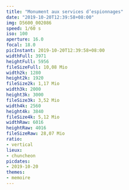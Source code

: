 ```yaml
---
title: "Monument aux services d’espionnages"
date: "2019-10-20T12:39:58+08:00"
img: D5600_002086
speed: 1/60 s
iso: 100
aperture: 16.0
focal: 18.0
picInstant: 2019-10-20T12:39:58+08:00
widthFull: 3971
heightFull: 5956
fileSizeFull: 10,08 Mio
width2k: 1280
height2k: 1920
fileSize2k: 1,17 Mio
width3k: 2000
height3k: 3000
fileSize3k: 3,52 Mio
width4k: 2560
height4k: 3840
fileSize4k: 5,12 Mio
widthRaw: 6016
heightRaw: 4016
fileSizeRaw: 28,07 Mio
ratio:
- vertical
lieux:
- chuncheon
picdates:
- 2019-10-20
themes:
- memoire
---
```



